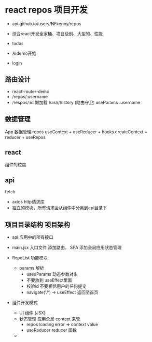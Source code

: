 # react repos 项目开发
- api.github.io/users/NFkenny/repos
- 综合react开发全家桶、项目级别、大型的、性能
- todos

- 从demo开始

- login

## 路由设计
  - react-router-demo
  - /repos/:username
  - /respos/:id
  懒加载
  hash/history
  (路由守卫)
  useParams :username
## 数据管理
  App 数据管理
  repos
  useContext + useReducer + hooks
  createContext + reducer + useRepos
## react
  组件的粒度
## api
  fetch
  - axios http请求库 
  - 独立的模块，所有请求会从组件中分离到api目录下

## 项目目录结构 项目架构
  - api
      应用中的所有接口
  - main.jsx
      入口文件
      添加路由， SPA
      添加全局应用状态管理
      
- RepoList 功能模块
    - params 解析
      - useuParams 动态参数对象
      - 不要放到 useEffect里面
      - 校验id
          不要相信用户的任何提交
      - navigate('/') -> useEffect 返回至首页
- 组件开发模式
  - UI 组件 (JSX)
  - 状态管理 应用全局 context 来管
    - repos loading error => context value
    - useReducer reducer 函数
  - 